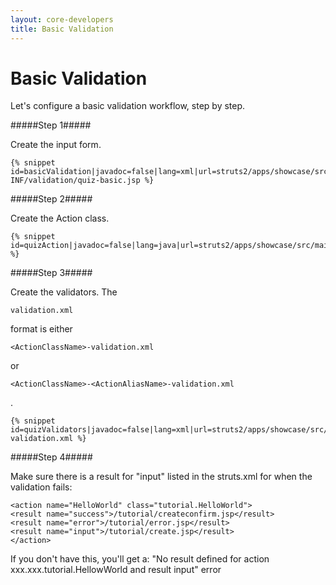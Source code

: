 ```yaml
---
layout: core-developers
title: Basic Validation
---
```


# Basic Validation

Let's configure a basic validation workflow, step by step\.

#####Step 1#####

Create the input form\.

~~~~~~~
{% snippet id=basicValidation|javadoc=false|lang=xml|url=struts2/apps/showcase/src/main/webapp/WEB-INF/validation/quiz-basic.jsp %}
~~~~~~~

#####Step 2#####

Create the Action class\.

~~~~~~~
{% snippet id=quizAction|javadoc=false|lang=java|url=struts2/apps/showcase/src/main/java/org/apache/struts2/showcase/validation/QuizAction.java %}
~~~~~~~

#####Step 3#####

Create the validators\. The 

~~~~~~~
validation.xml
~~~~~~~
 format is either 

~~~~~~~
<ActionClassName>-validation.xml
~~~~~~~
 or 

~~~~~~~
<ActionClassName>-<ActionAliasName>-validation.xml
~~~~~~~
\.

~~~~~~~
{% snippet id=quizValidators|javadoc=false|lang=xml|url=struts2/apps/showcase/src/main/resources/org/apache/struts2/showcase/validation/QuizAction-validation.xml %}
~~~~~~~

#####Step 4#####

Make sure there is a result for "input" listed in the struts\.xml for when the validation fails:


~~~~~~~
<action name="HelloWorld" class="tutorial.HelloWorld">
<result name="success">/tutorial/createconfirm.jsp</result>
<result name="error">/tutorial/error.jsp</result>
<result name="input">/tutorial/create.jsp</result>
</action>

~~~~~~~

If you don't have this, you'll get a: "No result defined for action xxx\.xxx\.tutorial\.HellowWorld and result input" error
